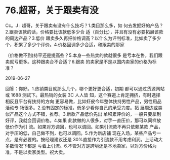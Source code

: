# 76.超哥，关于跟卖有没

Cc。J : 超哥，关于跟卖有没有什么技巧？1.类目那么多，如 何去发掘好的产品？2.跟卖该款的话，价格要比该款低多少合 适（百分比），并且有没有必要拓展该款的周边产品？3.低价 跟卖多久再把价格调高？以什么为评判标准，比如卖了多少 个，积累了多少个评价。4.价格回调多少合适，和跟卖的那家

（价格做不到)持平还是提高些？5.本身一些热卖的款就很多 是亏本在售，我们跟卖就亏更多。这种跟卖合不合适？6.跟卖 的卖家是不是以国内卖家的价格为标准？

2019-06-27

回答：你好。1.热销类目就那么几个，哪个更好更合适，初期 都可以通过货源网站或 1688 测试下。最热销的女装 3C 人人皆 知，这个赛道上肯定拥挤，有时选择相反且平台有扶持的方向 更容易做，比如虾皮今年整体扶持男性产品，男性用品活动专 场很多。2.没有固定的标准，低多少看你自己的承受力度。拓 展周边或类似产品这个方式不错，推荐。3.新款产品低价先出 单积累评价的，一般只要拿到好评，我就会回调价格。4.如果 此款做的人很多，对手一直压价，那可以同样放低价作为引 流。如果对方调回，也可以调回。如果引流款不再只依赖某款 产品，对手压的低，自己做不到，也可以调回。5.作为新店铺 现在入场，某些产品亏一点，是有必要的。按经理建议还是 30%直接作为引流款不用考虑利润。上活动大多数情况下都是 亏着上引流。6.不管对方是跨境还是本地卖家，以对方价格为 准，不是以卖家类型。祝大卖。